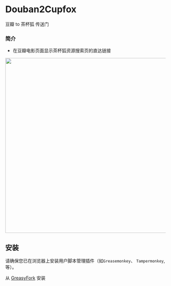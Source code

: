 # Douban2Cupfox
豆瓣 to 茶杯狐 传送门

### 简介
* 在豆瓣电影页面显示茶杯狐资源搜索页的直达链接

<img src="https://ooo.0o0.ooo/2017/05/25/5926a12a2437f.png" width=550px>

## 安装
请确保您已在浏览器上安装用户脚本管理插件（如`Greasemonkey`、 `Tampermonkey`, 等）。  

从 [GreasyFork](https://greasyfork.org/zh-CN/scripts/30020-douban2cupfox) 安装
